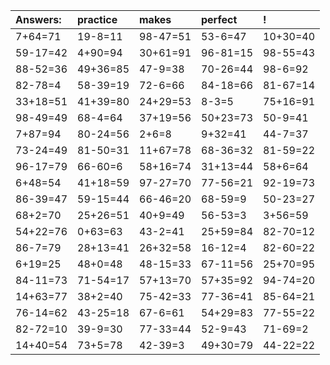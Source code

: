 | Answers: | practice | makes | perfect | ! |
| :--- | :--- | :--- | :--- | :--- |
| 7+64=71 | 19-8=11 | 98-47=51 | 53-6=47 | 10+30=40 | 
| 59-17=42 | 4+90=94 | 30+61=91 | 96-81=15 | 98-55=43 | 
| 88-52=36 | 49+36=85 | 47-9=38 | 70-26=44 | 98-6=92 | 
| 82-78=4 | 58-39=19 | 72-6=66 | 84-18=66 | 81-67=14 | 
| 33+18=51 | 41+39=80 | 24+29=53 | 8-3=5 | 75+16=91 | 
| 98-49=49 | 68-4=64 | 37+19=56 | 50+23=73 | 50-9=41 | 
| 7+87=94 | 80-24=56 | 2+6=8 | 9+32=41 | 44-7=37 | 
| 73-24=49 | 81-50=31 | 11+67=78 | 68-36=32 | 81-59=22 | 
| 96-17=79 | 66-60=6 | 58+16=74 | 31+13=44 | 58+6=64 | 
| 6+48=54 | 41+18=59 | 97-27=70 | 77-56=21 | 92-19=73 | 
| 86-39=47 | 59-15=44 | 66-46=20 | 68-59=9 | 50-23=27 | 
| 68+2=70 | 25+26=51 | 40+9=49 | 56-53=3 | 3+56=59 | 
| 54+22=76 | 0+63=63 | 43-2=41 | 25+59=84 | 82-70=12 | 
| 86-7=79 | 28+13=41 | 26+32=58 | 16-12=4 | 82-60=22 | 
| 6+19=25 | 48+0=48 | 48-15=33 | 67-11=56 | 25+70=95 | 
| 84-11=73 | 71-54=17 | 57+13=70 | 57+35=92 | 94-74=20 | 
| 14+63=77 | 38+2=40 | 75-42=33 | 77-36=41 | 85-64=21 | 
| 76-14=62 | 43-25=18 | 67-6=61 | 54+29=83 | 77-55=22 | 
| 82-72=10 | 39-9=30 | 77-33=44 | 52-9=43 | 71-69=2 | 
| 14+40=54 | 73+5=78 | 42-39=3 | 49+30=79 | 44-22=22 | 
